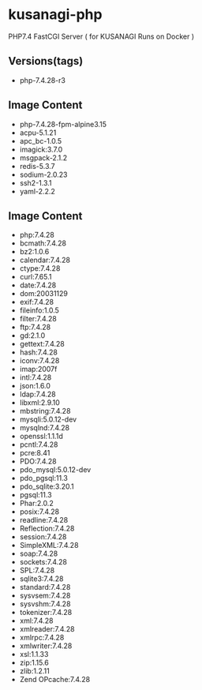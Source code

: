 # kusanagi-php
PHP7.4 FastCGI Server ( for KUSANAGI Runs on Docker )

## Versions(tags)
- php-7.4.28-r3

## Image Content
- php-7.4.28-fpm-alpine3.15
- acpu-5.1.21
- apc_bc-1.0.5
- imagick:3.7.0
- msgpack-2.1.2
- redis-5.3.7
- sodium-2.0.23
- ssh2-1.3.1
- yaml-2.2.2

## Image Content
- php:7.4.28
- bcmath:7.4.28
- bz2:1.0.6
- calendar:7.4.28
- ctype:7.4.28
- curl:7.65.1
- date:7.4.28
- dom:20031129
- exif:7.4.28
- fileinfo:1.0.5
- filter:7.4.28
- ftp:7.4.28
- gd:2.1.0
- gettext:7.4.28
- hash:7.4.28
- iconv:7.4.28
- imap:2007f
- intl:7.4.28
- json:1.6.0
- ldap:7.4.28
- libxml:2.9.10
- mbstring:7.4.28
- mysqli:5.0.12-dev
- mysqlnd:7.4.28
- openssl:1.1.1d
- pcntl:7.4.28
- pcre:8.41
- PDO:7.4.28
- pdo_mysql:5.0.12-dev
- pdo_pgsql:11.3
- pdo_sqlite:3.20.1
- pgsql:11.3
- Phar:2.0.2
- posix:7.4.28
- readline:7.4.28
- Reflection:7.4.28
- session:7.4.28
- SimpleXML:7.4.28
- soap:7.4.28
- sockets:7.4.28
- SPL:7.4.28
- sqlite3:7.4.28
- standard:7.4.28
- sysvsem:7.4.28
- sysvshm:7.4.28
- tokenizer:7.4.28
- xml:7.4.28
- xmlreader:7.4.28
- xmlrpc:7.4.28
- xmlwriter:7.4.28
- xsl:1.1.33
- zip:1.15.6
- zlib:1.2.11
- Zend OPcache:7.4.28

